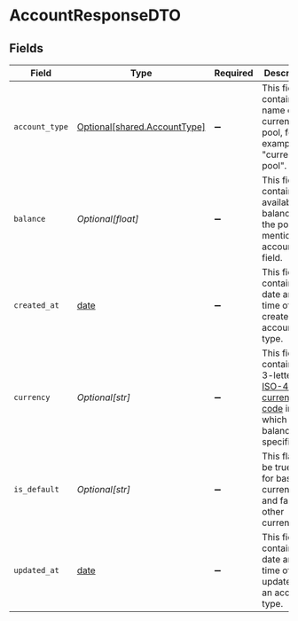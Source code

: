 # AccountResponseDTO


## Fields

| Field                                                                                                                        | Type                                                                                                                         | Required                                                                                                                     | Description                                                                                                                  | Example                                                                                                                      |
| ---------------------------------------------------------------------------------------------------------------------------- | ---------------------------------------------------------------------------------------------------------------------------- | ---------------------------------------------------------------------------------------------------------------------------- | ---------------------------------------------------------------------------------------------------------------------------- | ---------------------------------------------------------------------------------------------------------------------------- |
| `account_type`                                                                                                               | [Optional[shared.AccountType]](../../models/shared/accounttype.md)                                                           | :heavy_minus_sign:                                                                                                           | This field contains the name of the currency pool, for example, "currency pool".                                             | CLIENT_POOL                                                                                                                  |
| `balance`                                                                                                                    | *Optional[float]*                                                                                                            | :heavy_minus_sign:                                                                                                           | This field contains the available balance in the pool mentioned in accountType field.                                        | 0                                                                                                                            |
| `created_at`                                                                                                                 | [date](https://docs.python.org/3/library/datetime.html#date-objects)                                                         | :heavy_minus_sign:                                                                                                           | This field contains the date and time of create for an account type.                                                         | 2020-07-14 05:16:09                                                                                                          |
| `currency`                                                                                                                   | *Optional[str]*                                                                                                              | :heavy_minus_sign:                                                                                                           | This field contains the 3-letter [ISO-4217 currency code](doc:currency-and-country-codes) in which the balance is specified. | 0.0                                                                                                                          |
| `is_default`                                                                                                                 | *Optional[str]*                                                                                                              | :heavy_minus_sign:                                                                                                           | This flag will be true only for base currency and false for other currencies.                                                | true                                                                                                                         |
| `updated_at`                                                                                                                 | [date](https://docs.python.org/3/library/datetime.html#date-objects)                                                         | :heavy_minus_sign:                                                                                                           | This field contains the date and time of last update for an account type.                                                    | 2020-07-14 05:16:09                                                                                                          |